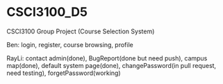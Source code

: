 # CSCI3100_D5

CSCI3100 Group Project (Course Selection System)

Ben: login, register, course browsing, profile

RayLi: contact admin(done), BugReport(done but need push), campus map(done), default system page(done), changePassword(in pull request, need testing), forgetPassword(working)
